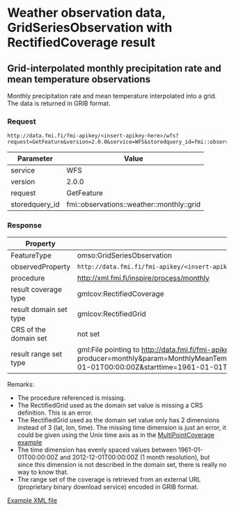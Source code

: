 # Weather observation data, GridSeriesObservation with RectifiedCoverage result

## Grid-interpolated monthly precipitation rate and mean temperature observations

Monthly precipitation rate and mean temperature interpolated into a grid. The data is returned in GRIB format.

### Request

	http://data.fmi.fi/fmi-apikey/<insert-apikey-here>/wfs?request=GetFeature&version=2.0.0&service=WFS&storedquery_id=fmi::observations::weather::monthly::grid

Parameter      | Value
---------------|----------------
service        | WFS
version        | 2.0.0
request        | GetFeature
storedquery_id | fmi::observations::weather::monthly::grid

### Response

Property               | Value
-----------------------|-------------------
FeatureType            | omso:GridSeriesObservation
observedProperty       | `http://data.fmi.fi/fmi-apikey/<insert-apikey-here>/meta?observableProperty=forecast&param=MonthlyMeanTemperature,MonthlyPrecipitation&amp;language=eng&units=grib`
procedure              | http://xml.fmi.fi/inspire/process/monthly
result coverage type   | gmlcov:RectifiedCoverage
result domain set type | gmlcov:RectifiedGrid
CRS of the domain set  | not set
result range set type  | gml:File pointing to http://data.fmi.fi/fmi-apikey/<insert-apikey-here>/download?producer=monthly&param=MonthlyMeanTemperature,MonthlyPrecipitation&bbox=15.9689043139365,59.6117693413028,33.0613124198255,70.0798784441389&origintime=1961-01-01T00:00:00Z&starttime=1961-01-01T00:00:00Z&endtime=2012-12-01T00:00:00Z&format=grib2&projection=epsg:4326

Remarks:

* The procedure referenced is missing.
* The RectifiedGrid used as the domain set value is missing a CRS definition. This is an error.
* The RectifiedGrid used as the domain set value only has 2 dimensions instead of 3 (lat, lon, time). The missing time dimension is just an error, it could be given using the Unix time axis as in the [MultiPointCoverage example](../gridseriesobservation_multipointcoverage/README.md)
* The time dimension has evenly spaced values between 1961-01-01T00:00:00Z and 2012-12-01T00:00:00Z (1 month resolution), but since this dimension is not described in the domain set, there is really no way to know that.
* The range set of the coverage is retrieved from an external URL (proprietary binary download service) encoded in GRIB format.

[Example XML file](./fmi-wfs-observations-monthly-temp_and_prec_interpolated-grid.xml)

